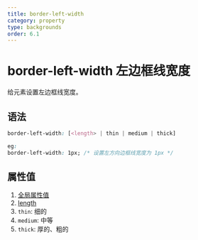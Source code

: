 ```yaml
---
title: border-left-width
category: property
type: backgrounds
order: 6.1
---
```


# border-left-width 左边框线宽度

给元素设置左边框线宽度。

## 语法

```css
border-left-width: [<length> | thin | medium | thick]

eg:
border-left-width: 1px; /* 设置左方向边框线宽度为 1px */
```

## 属性值

1. [全局属性值](/front-end/CSS/values#anchor-值类型)
1. [length](/front-end/CSS/values#anchor-值类型)
1. `thin`: 细的
1. `medium`: 中等
1. `thick`: 厚的、粗的
